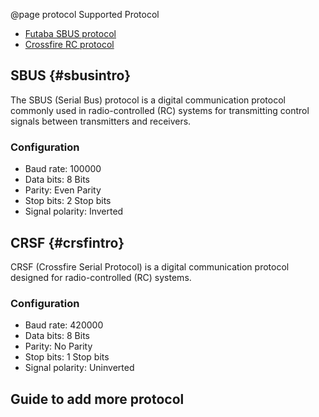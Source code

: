 @page protocol Supported Protocol

- [Futaba SBUS protocol](#sbusintro)
- [Crossfire RC protocol](#crsfintro)

## SBUS {#sbusintro}
The SBUS (Serial Bus) protocol is a digital communication protocol commonly used in radio-controlled (RC) systems for transmitting control signals between transmitters and receivers.

### Configuration
- Baud rate: 100000
- Data bits: 8 Bits
- Parity: Even Parity
- Stop bits: 2 Stop bits
- Signal polarity: Inverted

## CRSF {#crsfintro}
CRSF (Crossfire Serial Protocol) is a digital communication protocol designed for radio-controlled (RC) systems.

### Configuration
- Baud rate: 420000
- Data bits: 8 Bits
- Parity: No Parity
- Stop bits: 1 Stop bits
- Signal polarity: Uninverted

## Guide to add more protocol
